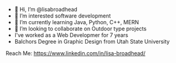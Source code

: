- 👋 Hi, I’m @lisabroadhead
- 👀 I’m interested software development
- 🌱 I’m currently learning Java, Python, C++, MERN
- 💞️ I’m looking to collaborate on Outdoor type projects
- I've worked as a Web Developmer for 7 years
- Balchors Degree in Graphic Design from Utah State University

Reach Me:
https://www.linkedin.com/in/lisa-broadhead/

<!---
lisabroadhead/lisabroadhead is a ✨ special ✨ repository because its `README.md` (this file) appears on your GitHub profile.
You can click the Preview link to take a look at your changes.
--->

